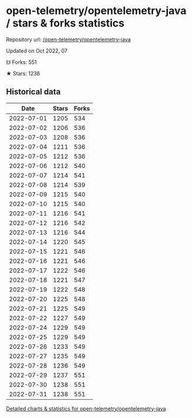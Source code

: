 # open-telemetry/opentelemetry-java / stars & forks statistics

Repository url: [/open-telemetry/opentelemetry-java](https://github.com/open-telemetry/opentelemetry-java)

Updated on Oct 2022, 07

☋ Forks: 551

★ Stars: 1238

## Historical data
| Date | Stars | Forks |
|------|-------|-------|
| 2022-07-01 | 1205 | 534 | 
| 2022-07-02 | 1206 | 536 | 
| 2022-07-03 | 1208 | 536 | 
| 2022-07-04 | 1211 | 536 | 
| 2022-07-05 | 1212 | 536 | 
| 2022-07-06 | 1212 | 540 | 
| 2022-07-07 | 1214 | 541 | 
| 2022-07-08 | 1214 | 539 | 
| 2022-07-09 | 1215 | 540 | 
| 2022-07-10 | 1215 | 540 | 
| 2022-07-11 | 1216 | 541 | 
| 2022-07-12 | 1216 | 542 | 
| 2022-07-13 | 1216 | 544 | 
| 2022-07-14 | 1220 | 545 | 
| 2022-07-15 | 1221 | 546 | 
| 2022-07-16 | 1221 | 546 | 
| 2022-07-17 | 1222 | 546 | 
| 2022-07-18 | 1221 | 547 | 
| 2022-07-19 | 1222 | 548 | 
| 2022-07-20 | 1225 | 548 | 
| 2022-07-21 | 1225 | 549 | 
| 2022-07-22 | 1227 | 549 | 
| 2022-07-24 | 1229 | 549 | 
| 2022-07-25 | 1229 | 549 | 
| 2022-07-26 | 1233 | 549 | 
| 2022-07-27 | 1235 | 549 | 
| 2022-07-28 | 1236 | 549 | 
| 2022-07-29 | 1237 | 551 | 
| 2022-07-30 | 1238 | 551 | 
| 2022-07-31 | 1238 | 551 | 


[Detailed charts & statistics for open-telemetry/opentelemetry-java](https://reviewgithub.com/rep/open-telemetry/opentelemetry-java)
